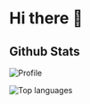 # Hi there 👋

<!--
**DwmEnjoyer/DwmEnjoyer** is a ✨ _special_ ✨ repository because its `README.md` (this file) appears on your GitHub profile.

Here are some ideas to get you started:

- 🔭 I’m currently working on ...
- 🌱 I’m currently learning ...
- 👯 I’m looking to collaborate on ...
- 🤔 I’m looking for help with ...
- 💬 Ask me about ...
- 📫 How to reach me: ...
- 😄 Pronouns: ...
- ⚡ Fun fact: ...
-->
## Github Stats

![Profile](http://github-profile-summary-cards.vercel.app/api/cards/profile-details?username=DwmEnjoyer&theme=tokyonight)

![Top languages](https://github-readme-stats.vercel.app/api/top-langs/?username=DwmEnjoyer&theme=tokyonight&show_icons=true&count_private=true&hide_border=true&include_all_commits=true&custom_title=DwmEnjoyer%27s+Top+Languages&layout=compact)
